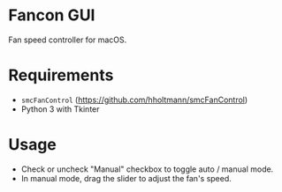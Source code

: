 # Fancon GUI
Fan speed controller for macOS.

# Requirements
- `smcFanControl` (https://github.com/hholtmann/smcFanControl)
- Python 3 with Tkinter

# Usage
- Check or uncheck &quot;Manual&quot; checkbox to toggle auto / manual mode.
- In manual mode, drag the slider to adjust the fan&apos;s speed.


